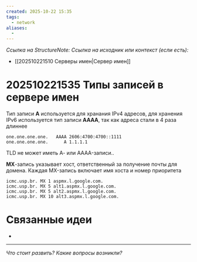 ```yaml
---
created: 2025-10-22 15:35
tags:
  - network
aliases:
  -
---
```

*Ссылка на StructureNote:*
*Ссылка на исходник или контекст (если есть):*
- [[202510221510 Серверы имен|Сервер имен]]

# 202510221535 Типы записей в сервере имен

Тип записи **A** используется для хранания IPv4 адресов, для хранения IPv6 используется тип записи **AAAA**, так как адреса стали в 4 раза длиннее

```
one.one.one.one.   AAAA 2606:4700:4700::1111 
one.one.one.one.      A 1.1.1.1
```

TLD не может иметь А- или AAAA-записи..

**MX**-запись указывает хост, ответственный за получение почты для домена. Каждая MX-запись включает имя хоста и номер приоритета
```
icmc.usp.br. MX 1 aspmx.l.google.com. 
icmc.usp.br. MX 5 alt1.aspmx.l.google.com. 
icmc.usp.br. MX 5 alt2.aspmx.l.google.com. 
icmc.usp.br. MX 10 alt3.aspmx.l.google.com.
```

# Связанные идеи

- 

---

*Что стоит развить? Какие вопросы возникли?*
